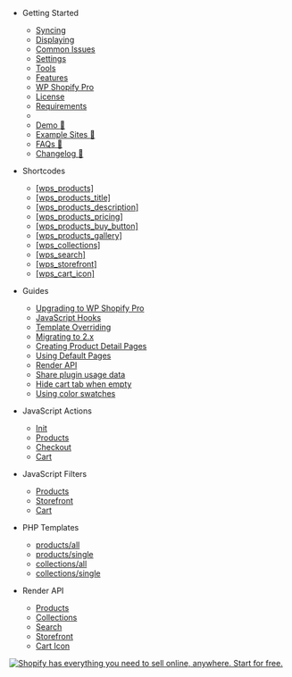 - <span class="section section-getting-started">Getting Started</span>

  - [Syncing](getting-started/syncing.md)
  - [Displaying](getting-started/displaying.md)
  - [Common Issues](getting-started/common-issues.md)
  - [Settings](getting-started/settings.md)
  - [Tools](getting-started/tools.md)
  - [Features](getting-started/features.md)
  - [WP Shopify Pro](getting-started/wp-shopify-pro.md)
  - [License](getting-started/license.md)
  - [Requirements](getting-started/requirements.md)
  - <div class="spacer"></div>
  - [Demo :link:](https://demo.wpshop.io)
  - [Example Sites :link:](https://wpshop.io/examples/)
  - [FAQs :link:](https://wpshop.io/faq)
  - [Changelog :link:](https://wpshop.io/changelog)

* <span class="section section-shortcodes">Shortcodes</span>

  - [[wps_products]](shortcodes/wps_products.md)</span>
  - [[wps_products_title]](shortcodes/wps_products_title.md)
  - [[wps_products_description]](shortcodes/wps_products_description.md)
  - [[wps_products_pricing]](shortcodes/wps_products_pricing.md)
  - [[wps_products_buy_button]](shortcodes/wps_products_buy_button.md)
  - [[wps_products_gallery]](shortcodes/wps_products_gallery.md)
  - [[wps_collections]](shortcodes/wps_collections.md)
  - [[wps_search]](shortcodes/wps_search.md)
  - [[wps_storefront]](shortcodes/wps_storefront.md)
  - [[wps_cart_icon]](shortcodes/wps_cart_icon.md)

* <span class="section section-guides">Guides</span>

  - [Upgrading to WP Shopify Pro](guides/upgrading-to-pro.md)
  - [JavaScript Hooks](guides/javascript-hooks.md)
  - [Template Overriding](guides/template-overriding.md)
  - [Migrating to 2.x](guides/migrating-to-2x.md)
  - [Creating Product Detail Pages](guides/product-detail-pages.md)
  - [Using Default Pages](guides/default-pages.md)
  - [Render API](guides/render-api.md)
  - [Share plugin usage data](guides/share-data.md)
  - [Hide cart tab when empty](guides/hide-cart-tab-when-empty.md)
  - [Using color swatches](guides/using-color-swatches.md)

* <span class="section section-actions">JavaScript Actions</span>

  - [Init](js/actions/init.md)
  - [Products](js/actions/products.md)
  - [Checkout](js/actions/checkout.md)
  - [Cart](js/actions/cart.md)

- <span class="section section-actions">JavaScript Filters</span>

  - [Products](js/filters/products.md)
  - [Storefront](js/filters/storefront.md)
  - [Cart](js/filters/cart.md)

* <span class="section section-templates">PHP Templates</span>

  - [products/all](templates/products/all.md)
  - [products/single](templates/products/single.md)
  - [collections/all](templates/collections/all.md)
  - [collections/single](templates/collections/single.md)

* <span class="section section-render-api">Render API</span>

  - [Products](render-api/products.md)
  - [Collections](render-api/collections.md)
  - [Search](render-api/search.md)
  - [Storefront](render-api/storefront.md)
  - [Cart Icon](render-api/cart-icon.md)

[![Shopify has everything you need to sell online, anywhere. Start for free.](https://docs.wpshop.io/assets/banner.png)](https://www.shopify.com/?ref=wps)
